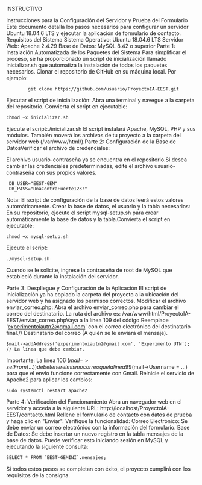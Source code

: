 INSTRUCTIVO

Instrucciones para la Configuración del Servidor y Prueba del Formulario
Este documento detalla los pasos necesarios para configurar un servidor Ubuntu 18.04.6 LTS y ejecutar la aplicación de formulario de contacto.
Requisitos del Sistema
Sistema Operativo: Ubuntu 18.04.6 LTS
Servidor Web: Apache 2.4.29
Base de Datos: MySQL 8.42 o superior
Parte 1: 
Instalación Automatizada de los Paquetes del Sistema
Para simplificar el proceso, se ha proporcionado un script de inicialización llamado inicializar.sh que automatiza la instalación de todos los paquetes necesarios.
Clonar el repositorio de GitHub en su máquina local. 
Por ejemplo:

            git clone https://github.com/usuario/ProyectoIA-EEST.git
Ejecutar el script de inicialización:
Abra una terminal y navegue a la carpeta del repositorio.
Convierta el script en ejecutable:

    chmod +x inicializar.sh
Ejecute el script:./inicializar.sh
El script instalará Apache, MySQL, PHP y sus módulos. También moverá los archivos de tu proyecto a la carpeta del servidor web (/var/www/html/).Parte 2: Configuración de la Base de DatosVerificar el archivo de credenciales:

El archivo usuario-contraseña ya se encuentra en el repositorio.Si desea cambiar las credenciales predeterminadas, edite el archivo usuario-contraseña con sus propios valores.

     DB_USER="EEST-GEM"
     DB_PASS="UnaContraFuerte123!"
Nota: El script de configuración de la base de datos leerá estos valores automáticamente.
Crear la base de datos, el usuario y la tabla necesarios:
En su repositorio, ejecute el script mysql-setup.sh para crear automáticamente la base de datos y la tabla.Convierta el script en ejecutable:

    chmod +x mysql-setup.sh
Ejecute el script:

    ./mysql-setup.sh
Cuando se le solicite, ingrese la contraseña de root de MySQL que estableció durante la instalación del servidor.

Parte 3:
Despliegue y Configuración de la Aplicación
El script de inicialización ya ha copiado la carpeta del proyecto a la ubicación del servidor web y ha asignado los permisos correctos.
Modificar el archivo enviar_correo.php:
Abra el archivo enviar_correo.php para cambiar el correo del destinatario.
La ruta del archivo es: /var/www/html/ProyectoIA-EEST/enviar_correo.phpVaya a la línea 109 del código.Reemplace 'experimentoiautn2@gmail.com' con el correo electrónico del destinatario final.// Destinatario del correo (A quién se le enviará el mensaje).

    $mail->addAddress('experimentoiautn2@gmail.com', 'Experimento UTN'); // La línea que debe cambiar.
Importante: La línea 106 ($mail->setFrom(...)) debe tener el mismo correo que la línea 99 ($mail->Username = ...) para que el envío funcione correctamente con Gmail.
Reinicie el servicio de Apache2 para aplicar los cambios:

    sudo systemctl restart apache2
Parte 4: 
Verificación del Funcionamiento
Abra un navegador web en el servidor y acceda a la siguiente URL:
http://localhost/ProyectoIA-EEST/contacto.html
Rellene el formulario de contacto con datos de prueba y haga clic en "Enviar".
Verifique la funcionalidad:
Correo Electrónico: Se debe enviar un correo electrónico con la información del formulario.
Base de Datos: Se debe insertar un nuevo registro en la tabla mensajes de la base de datos. Puede verificar esto iniciando sesión en MySQL y ejecutando la siguiente consulta:

    SELECT * FROM `EEST-GEMINI`.mensajes;
Si todos estos pasos se completan con éxito, el proyecto cumplirá con los requisitos de la consigna.
